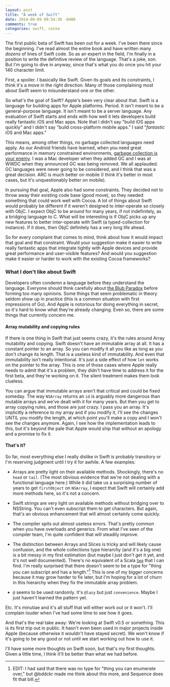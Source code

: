 ```yaml
---
layout: post
title: "A week of Swift"
date: 2014-06-09 09:54:30 -0400
comments: true
categories: swift, cocoa
---
```


The first public beta of Swift has been out for a week. I've been there since
the beginning. I've read almost the entire book and have  written many
*dozens* of lines of Swift code. So as an expert in the field, I'm finally in
a position to write the definitive review of the language. That's a joke, son.
But I'm going to dive in anyway, since that's what you do once you hit your
140 character limit.

First, a spoiler. I basically like Swift. Given its goals and its constraints,
I think it's a move in the right direction. Many of those complaining most
about Swift seem to misunderstand one or the other.

<!-- more -->

So what's the goal of Swift? Apple's been very clear about that. Swift is a
language for building apps for Apple platforms. Period. It isn't meant to be a
general-purpose language. It isn't meant to be a server language. Any
evaluation of Swift starts and ends with how well it lets developers build
really fantastic iOS and Mac apps. Note that I didn't say "build iOS apps
quickly" and I didn't say "build cross-platform mobile apps." I said
"*fantastic* iOS and Mac apps."

This means, among other things, no garbage collected languages need apply. As
our Android friends have learned, when you need great performance in memory
constrained environments, 
[garbage collection is your enemy](http://sealedabstract.com/rants/why-mobile-web-apps-are-slow/).
I was a Mac developer when they added GC and I was at WWDC when they announced
GC was being removed. We all applauded. GC languages were never going to be
considered, and I think that was a great decision. ARC is much better on
mobile (I think it's better in most cases, but it's unquestionably better on
mobile).

In pursuing that goal, Apple also had some constraints. They decided not to
throw away their existing code base (good move), so they needed something that
could work well with Cocoa. A lot of things about Swift would probably be
different if it weren't designed to inter-operate so closely with ObjC. I
expect ObjC to be around for many years, if not indefinitely, as a bridging
language to C. What will be interesting is if ObjC picks up any new features
to better inter-operate with Swift (a typed-collection for instance). If it
does, then ObjC definitely has a very long life ahead.

So for every complaint that comes to mind, think about how it would impact
that goal and that constraint. Would your suggestion make it easier to write
really fantastic apps that integrate tightly with Apple devices and provide
great performance and user-visible features? And would you suggestion make it
easier or harder to work with the existing Cocoa frameworks?

### What I don't like about Swift

Developers often condemn a language before they understand the language.
Everyone should think carefully about [the Blub Paradox](http://www.paulgraham.com/avg.html)
before forming too many opinions. Some things that seem problematic in theory
seldom show up in practice (this is a common situation with first impressions
of Go). And Apple is notorious for doing everything in secret, so it's hard to
know what they're already changing. Even so, there are some things that
currently concern me.

#### Array mutability and copying rules

If there is one thing in Swift that just seems crazy, it's the rules around
Array mutability and copying. Swift doesn't have an immutable array at all. It
has a constant pointer to an array. So you can modify it all you like as long
as you don't change its length. That is a useless kind of immutability. And
even that immutability isn't really intentional. It's just a side effect of
how `let` works on the pointer to the array. This is one of those cases where
Apple really needs to admit that it's a problem, they didn't have time to
address it for the first beta, and they're working on it. The silent treatment
makes them look clueless.

You can argue that immutable arrays aren't that critical and could be fixed
someday. The way `NSArray` returns an `id` is arguably more dangerous than
mutable arrays and we've dealt with it for many years. But then you get to
array copying rules, and those are just crazy. I pass you an array. It's
implicitly a reference to my array and if you modify it, I'll see the changes
UNTIL you modify the length, at which point you'll make a copy and I won't see
the changes anymore. Again, I see how the implementation leads to this, but
it's beyond the pale that Apple would ship that without an apology and a
promise to fix it.

#### That's it?

So far, most everything else I really dislike in Swift is probably transitory
or I'm reserving judgment until I try it for awhile. A few examples:

* Arrays are pretty light on their available methods. Shockingly, there's no
`head` or `tail`. (The most obvious evidence that we're not dealing with a
functional language here.) While it did take us a surprising number of years
to get `firstObject` on `NSArray`, I expect that Swift will certainly add more
methods here, so it's not a concern.

* Swift strings are very light on available methods without bridging over to
NSString. You can't even subscript them to get characters. But again, that's
an obvious enhancement that will almost certainly come quickly.

* The compiler spits out almost useless errors. That's pretty common when you
have overloads and generics. From what I've seen of the compiler team, I'm
quite confident that will steadily improve.

* The distinction between Arrays and Slices is tricky and will likely cause
confusion, and the whole collections type hierarchy (and it's a big one) is a
bit messy in my first estimation (but maybe I just don't get it yet, and it's
not well documented). There's no equivalent of a Scala 
[`Seq`](http://www.scala-lang.org/api/current/#scala.collection.Seq) that I can
find. I'm really surprised that there doesn't seem to be a type for "thing you
can subscript and has a length."[^1] This is one of my bigger concerns because
it may grow harder to fix later, but I'm hoping for a lot of churn in this
hierarchy when they fix the immutable array problem.

[^1]: EDIT: I had said that there was no type for "thing you can enumerate over," but @bddckr made me think about this more, and Sequence does fit that bill.

* `@` seems to be used randomly. It's `@lazy` but just `convenience`. Maybe I
just haven't learned the pattern yet.

Etc. It's minutiae and it's all stuff that will either work out or it won't.
I'll complain louder when I've had some time to see how it goes.

And that's the real take away: We're looking at Swift v0.5 or something. This
is its first trip out in public. It hasn't even been used in major projects
inside Apple (because otherwise it wouldn't have stayed secret). We won't know
if it's going to be any good or not until we start working out how to use it.

I'll have some more thoughts on Swift soon, but that's my first thoughts.
Given a little time, I think it'll be better than what we had before.

